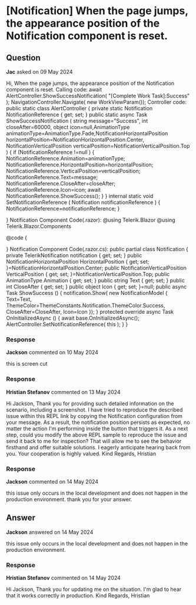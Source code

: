 # [Notification] When the page jumps, the appearance position of the Notification component is reset.

## Question

**Jac** asked on 09 May 2024

Hi, When the page jumps, the appearance position of the Notification component is reset. Calling code: await AlertController.ShowSuccessNotification( "[Complete Work Task]:Success" );
NavigationController.Navigate( new WorkViewParam()); Controller code: public static class AlertController { private static Notification NotificationReference { get; set; } public static async Task ShowSuccessNotification ( string message="Success", int closeAfter=60000, object icon=null,AnimationType animationType=AnimationType.Fade,NotificationHorizontalPosition horizontalPosition=NotificationHorizontalPosition.Center, NotificationVerticalPosition verticalPosition=NotificationVerticalPosition.Top ) { if (NotificationReference !=null )
{
NotificationReference.Animation=animationType;
NotificationReference.HorizontalPosition=horizontalPosition;
NotificationReference.VerticalPosition=verticalPosition;
NotificationReference.Text=message;
NotificationReference.CloseAfter=closeAfter;
NotificationReference.Icon=icon; await NotificationReference.ShowSuccess();
}
} internal static void SetNotificationReference ( Notification notificationReference ) {
NotificationReference=notificationReference;
}

} Notification Component Code(.razor): @using Telerik.Blazor
@using Telerik.Blazor.Components

<style>
.custom-notification-parent {
position: fixed;
left: 50 %;
top: 20 px;
transform: translateX( -50 %);
z-index: 99999999;
}

.custom-positioned-notifications {
position: relative;
flex-wrap: nowrap !important;
}

.k-notification {
box-shadow: var (--kendo-elevation -4, 0 8 px 10 px rgba ( 0, 0, 0, 0.12 ), 0 4px 16px rgba ( 0, 0, 0, 0.12 ));
font-size: 16 px;
}
</style>

<div class="custom-notification-parent">
<TelerikNotification @ref="@notification" AnimationType="@Animation" Class="custom-positioned-notifications" VerticalPosition="@VerticalPosition" HorizontalPosition="@HorizontalPosition">
</TelerikNotification>
</div>

@code {

} Notification Component Code(.razor.cs): public partial class Notification { private TelerikNotification notification { get; set; } public NotificationHorizontalPosition HorizontalPosition { get; set; }=NotificationHorizontalPosition.Center; public NotificationVerticalPosition VerticalPosition { get; set; }=NotificationVerticalPosition.Top; public AnimationType Animation { get; set; } public string Text { get; set; } public int CloseAfter { get; set; } public object Icon { get; set; }=null; public async Task ShowSuccess () {
notification.Show( new NotificationModel
{
Text=Text,
ThemeColor=ThemeConstants.Notification.ThemeColor.Success,
CloseAfter=CloseAfter,
Icon=Icon
});
} protected override async Task OnInitializedAsync () { await base.OnInitializedAsync();
AlertController.SetNotificationReference( this );
}
}

### Response

**Jackson** commented on 10 May 2024

this is screen cut

### Response

**Hristian Stefanov** commented on 13 May 2024

Hi Jackson, Thank you for providing such detailed information on the scenario, including a screenshot. I have tried to reproduce the described issue within this REPL link by copying the Notification configuration from your message. As a result, the notification position persists as expected, no matter the action I'm performing inside the button that triggers it. As a next step, could you modify the above REPL sample to reproduce the issue and send it back to me for inspection? That will allow me to see the behavior firsthand and offer suitable solutions. I eagerly anticipate hearing back from you. Your cooperation is highly valued. Kind Regards, Hristian

### Response

**Jackson** commented on 14 May 2024

this issue only occurs in the local development and does not happen in the production environment. thank you for your answer.

## Answer

**Jackson** answered on 14 May 2024

this issue only occurs in the local development and does not happen in the production environment.

### Response

**Hristian Stefanov** commented on 14 May 2024

Hi Jackson, Thank you for updating me on the situation. I'm glad to hear that it works correctly in production. Kind Regards, Hristian
